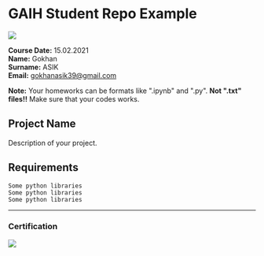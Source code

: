 # GAIH Student Repo Example
![](img/logo.png)

**Course Date:** 15.02.2021  
**Name:** Gokhan  
**Surname:** ASIK  
**Email:** gokhanasik39@gmail.com  

**Note:** Your homeworks can be formats like ".ipynb" and ".py". **Not ".txt" files!!** Make sure that your codes works.  

## Project Name
Description of your project.

## Requirements
```
Some python libraries
Some python libraries
Some python libraries
```
---

### Certification
![](img/certificate_ex.png)

